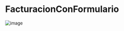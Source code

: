 # FacturacionConFormulario

![image](https://user-images.githubusercontent.com/119626823/231005891-f833f564-996f-44f5-9a8d-e0d2ed5336a3.png)
